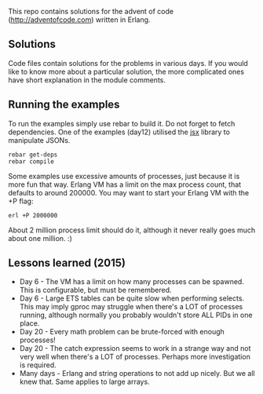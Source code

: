 This repo contains solutions for the advent of code (http://adventofcode.com) written in Erlang.

## Solutions
Code files contain solutions for the problems in various days. If you would like to know more about a particular solution, the more complicated ones have short explanation in the module comments.

## Running the examples
To run the examples simply use rebar to build it. Do not forget to fetch dependencies. One of the examples (day12) utilised the [jsx](https://github.com/talentdeficit/jsx) library to manipulate JSONs.

```
rebar get-deps
rebar compile
```

Some examples use excessive amounts of processes, just because it is more fun that way. Erlang VM has a limit on the max process count, that defaults to around 200000. You may want to start your Erlang VM with the +P flag:
```
erl +P 2000000
```

About 2 million process limit should do it, although it never really goes much about one million. :) 

## Lessons learned (2015)
* Day 6 - The VM has a limit on how many processes can be spawned. This is configurable, but must be remembered.
* Day 6 - Large ETS tables can be quite slow when performing selects. This may imply gproc may struggle when there's a LOT of processes running, although normally you probably wouldn't store ALL PIDs in one place.
* Day 20 - Every math problem can be brute-forced with enough processes!
* Day 20 - The catch expression seems to work in a strange way and not very well when there's a LOT of processes. Perhaps more investigation is required.
* Many days - Erlang and string operations to not add up nicely. But we all knew that. Same applies to large arrays.
